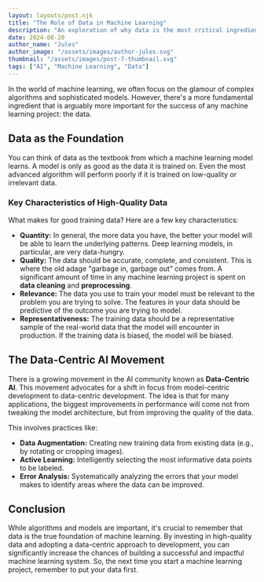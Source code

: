 ```yaml
---
layout: layouts/post.njk
title: "The Role of Data in Machine Learning"
description: "An exploration of why data is the most critical ingredient for successful machine learning."
date: 2024-08-20
author_name: "Jules"
author_image: "/assets/images/author-jules.svg"
thumbnail: "/assets/images/post-7-thumbnail.svg"
tags: ["AI", "Machine Learning", "Data"]
---
```


In the world of machine learning, we often focus on the glamour of complex algorithms and sophisticated models. However, there's a more fundamental ingredient that is arguably more important for the success of any machine learning project: the data.

## Data as the Foundation

You can think of data as the textbook from which a machine learning model learns. A model is only as good as the data it is trained on. Even the most advanced algorithm will perform poorly if it is trained on low-quality or irrelevant data.

### Key Characteristics of High-Quality Data

What makes for good training data? Here are a few key characteristics:

*   **Quantity:** In general, the more data you have, the better your model will be able to learn the underlying patterns. Deep learning models, in particular, are very data-hungry.
*   **Quality:** The data should be accurate, complete, and consistent. This is where the old adage "garbage in, garbage out" comes from. A significant amount of time in any machine learning project is spent on **data cleaning** and **preprocessing**.
*   **Relevance:** The data you use to train your model must be relevant to the problem you are trying to solve. The features in your data should be predictive of the outcome you are trying to model.
*   **Representativeness:** The training data should be a representative sample of the real-world data that the model will encounter in production. If the training data is biased, the model will be biased.

## The Data-Centric AI Movement

There is a growing movement in the AI community known as **Data-Centric AI**. This movement advocates for a shift in focus from model-centric development to data-centric development. The idea is that for many applications, the biggest improvements in performance will come not from tweaking the model architecture, but from improving the quality of the data.

This involves practices like:

*   **Data Augmentation:** Creating new training data from existing data (e.g., by rotating or cropping images).
*   **Active Learning:** Intelligently selecting the most informative data points to be labeled.
*   **Error Analysis:** Systematically analyzing the errors that your model makes to identify areas where the data can be improved.

## Conclusion

While algorithms and models are important, it's crucial to remember that data is the true foundation of machine learning. By investing in high-quality data and adopting a data-centric approach to development, you can significantly increase the chances of building a successful and impactful machine learning system. So, the next time you start a machine learning project, remember to put your data first.
